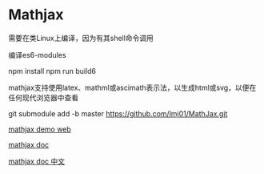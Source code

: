 # Mathjax

需要在类Linux上编译，因为有其shell命令调用

编译es6-modules

npm install
npm run build6

mathjax支持使用latex、mathml或ascimath表示法，以生成html或svg，以便在任何现代浏览器中查看



git submodule add -b master https://github.com/lmj01/MathJax.git

[mathjax demo web](https://github.com/mathjax/MathJax-demos-web)

[mathjax doc](https://docs.mathjax.org/en/latest/index.html)

[mathjax doc 中文](https://www.osgeo.cn/mathjax/index.html)